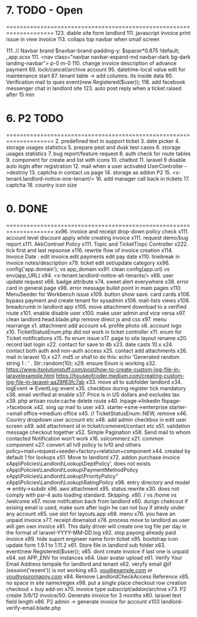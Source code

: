 


# 7. TODO - Open
====================================================================
123. diable site form landlord
111. javascript invoice print issue in view invoice
113. collaps top navbar when small screen <div class="collapse navbar-collapse" id="navbarNavAltMarkup">
111. // Navbar brand $navbar-brand-padding-y: $spacer*0.875 !default; _app.scss
111. <nav class="navbar navbar-expand-md navbar-dark bg-dark landing-navbar"> p-0 m-0
110. change invoice description of advance payment 
69. lock/cancel/archive account
95. datetime-local value edit for maintenance start
87. tenant table -> add columns. its inside data
90. Verification mail to ques event(new Registered($user));
118. add facebook messenger chat in landlord site
123. auto post reply when a ticket raised after 15 min

# 6. P2 TODO
====================================================================
2.	predefined text in support ticket
3.	date picker
4.	storage usages statistics
5.	prepare pest and dusk test cases
6.	storage usages statistics
7.	bug report/feature request
8.	auth check for route tables
9.	component for create and list <a> with icons
10.	chatbot
11.	 laravel 9 disable auto login after registration
12.	 mail when a user activated UserController ->destroy
13.	 captcha in contact us page
14. storage as addon P2
15. <x-tenant.landlord-notice-one-tenant/>
16.	add manager call back in tickets
17. captcha
18. country icon size


# 0. DONE
====================================================================
xx96. invoice and receipt drop-down policy check
x111. account level discount apply while creating invoice 
x111. request demo/bug report
x111. AkkControel Policy
x111. Topic and TicketTiopc Controller
x222. tick first and last repsonse
x116. rewrtie flow of invoice creation 
x114. Invoice Date :	edit invoice.edit payments edit pay date
x110. linebreak in invoice notes/description
x79. ticket edit set/update category
xx96. config('app.domain'); vs app_domain
xx91. clean config(app.url) vs env(app_URL)
x94. <x-tenant.landlord-notice-all-tenants/>
x68. user update request
x66. badge attribute
x74. sweet alert everywhere
x38. error card in general page
x98. error message bullet point in main pages
x110. MenuSeeder for Workbench issue
x109. button show save. card cards
x108. bypass payment and create tenant for sysadmin
x106. mail-lists views
x106. breadcrumb in landlord app
x105. move attachment download to a verified route
x101. enable disable user
x100. make user admin and vice versa
x97. clean landlord.head.blade.php remove direct js and css
x97. menu rearrange
x1. attachment add account
x4. profile photo
x8. account logo
x10. TicketStatusEnum.php did not work in ticket controller
x11. enum for Ticket notifications
x15. fix enum issue
x17. page to site layout rename
x20. record last login
x22. contact for save to db
x23. date casts 10.x
x24. contact both auth and non-auth access
x25. contact add attachments
x26. mail in laravel 10.x
x27. md5 or sha1 to do this: echo 'Generated random string 1 : ' . Str::random(10);
x29. ensure Enum is working
x32. https://www.itsolutionstuff.com/post/how-to-create-custom-log-file-in-laravelexample.html
	https://houseofcoder.medium.com/creating-custom-log-file-in-laravel-aa28f63fc7ab
x33. move all to subfolder landlord
x34. logEvent => EventLog::event
x35. checkbox during register tick mandatory
x36. email verified at enable
x37. Price is in US dollars and excludes tax
x39. php artisan route:cache delete route
x40. lnpage->linkedin fbpage->facebook
x42. sing up mail to user
x43. starter->sme->enterprise  starter->small office->medium office
x45. // TicketStatusEnum::NEW, remove
x46. Country dropdown user account etc
x48. add admin checkbox in edit user screen
x49. add attachment id in ticket/comment/contact etc
x51. validation message checkout together
x52. Simple Pagination
x58. Send mail to whom contacted Notification won’t work
x16. sslcommerz
x21. common component
x27. convert all lv9 policy to lv10 and others policy+mail+request+seeder+factory+relatsion+component
x44. created by default 1 for lookups
x51. Move to landlord
x72. addon purchase invoice
xApp\Policies\Landlord\Lookup\DeptPolicy', does not exists
xApp\Policies\Landlord\Lookup\PaymentMethodPolicy
xApp\Policies\Landlord\Lookup\PriorityPolicy"
xApp\Policies\Landlord\Lookup\RatingPolicy
x98. entry directory and model => entity->subdir
x96. aws attachment
x95. status rewrite
x30. does not comply with psr-4 auto loading standard. Skipping.
x60. / vs /home vs /welcome
x67. move notifcation back from landlord
x60. durign chekcout if exising email is used, make sure after login he can not buy if alredy under any account
x65. use slot for layouts.app
x68. menu
x76. you have an unpaid invoice
x77. receipt downalod
x78. process move to landlord as user will gen own invoice
x81. This daily driver will create one log file per day in the format of laravel-YYYY-MM-DD.log
x92. stop payong already paid invoice
x89. hide suport engineer name form ticket
x95. bootstrap icon update form 1.9.1 to 1.11.2
x61. Store file in landlord sub folder
x63. event(new Registered($user));
x65. dont create invoice if last one is unpaid
x64. set APP_ENV for instances
x64. User avatar upload
x61. Verify Your Email Address tempale for landlord and tenant
x62. veryfy email @if (session('resent')) is not working
x63. you@example.com or you@youromapny.com
x84. Remove  LandlordCheckAccess Reference
x85. no space in site name/regex
x98. put a single place checkout row creation checkout + buy add-on
x70. invoice type subscript/addon/archive
x73. P2 create 3/6/12 invoice/50. Generate invoice for 3 months
x80. laravel text field length
x86. P2 admin -> generate invoice for account
x103 landlord-verify-email.blade.php


